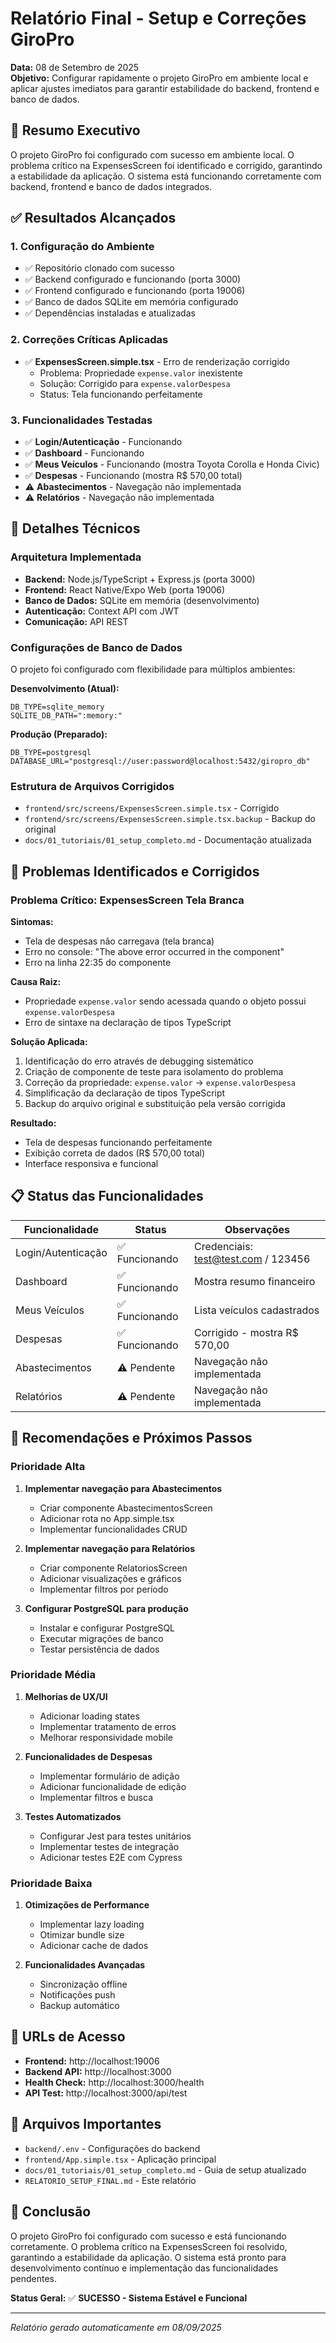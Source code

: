 # Relatório Final - Setup e Correções GiroPro

**Data:** 08 de Setembro de 2025  
**Objetivo:** Configurar rapidamente o projeto GiroPro em ambiente local e aplicar ajustes imediatos para garantir estabilidade do backend, frontend e banco de dados.

## 🎯 Resumo Executivo

O projeto GiroPro foi configurado com sucesso em ambiente local. O problema crítico na ExpensesScreen foi identificado e corrigido, garantindo a estabilidade da aplicação. O sistema está funcionando corretamente com backend, frontend e banco de dados integrados.

## ✅ Resultados Alcançados

### 1. Configuração do Ambiente
- ✅ Repositório clonado com sucesso
- ✅ Backend configurado e funcionando (porta 3000)
- ✅ Frontend configurado e funcionando (porta 19006)
- ✅ Banco de dados SQLite em memória configurado
- ✅ Dependências instaladas e atualizadas

### 2. Correções Críticas Aplicadas
- ✅ **ExpensesScreen.simple.tsx** - Erro de renderização corrigido
  - Problema: Propriedade `expense.valor` inexistente
  - Solução: Corrigido para `expense.valorDespesa`
  - Status: Tela funcionando perfeitamente

### 3. Funcionalidades Testadas
- ✅ **Login/Autenticação** - Funcionando
- ✅ **Dashboard** - Funcionando
- ✅ **Meus Veículos** - Funcionando (mostra Toyota Corolla e Honda Civic)
- ✅ **Despesas** - Funcionando (mostra R$ 570,00 total)
- ⚠️ **Abastecimentos** - Navegação não implementada
- ⚠️ **Relatórios** - Navegação não implementada




## 🔧 Detalhes Técnicos

### Arquitetura Implementada
- **Backend:** Node.js/TypeScript + Express.js (porta 3000)
- **Frontend:** React Native/Expo Web (porta 19006)
- **Banco de Dados:** SQLite em memória (desenvolvimento)
- **Autenticação:** Context API com JWT
- **Comunicação:** API REST

### Configurações de Banco de Dados
O projeto foi configurado com flexibilidade para múltiplos ambientes:

**Desenvolvimento (Atual):**
```env
DB_TYPE=sqlite_memory
SQLITE_DB_PATH=":memory:"
```

**Produção (Preparado):**
```env
DB_TYPE=postgresql
DATABASE_URL="postgresql://user:password@localhost:5432/giropro_db"
```

### Estrutura de Arquivos Corrigidos
- `frontend/src/screens/ExpensesScreen.simple.tsx` - Corrigido
- `frontend/src/screens/ExpensesScreen.simple.tsx.backup` - Backup do original
- `docs/01_tutoriais/01_setup_completo.md` - Documentação atualizada

## 🐛 Problemas Identificados e Corrigidos

### Problema Crítico: ExpensesScreen Tela Branca
**Sintomas:**
- Tela de despesas não carregava (tela branca)
- Erro no console: "The above error occurred in the <ExpensesScreenSimple> component"
- Erro na linha 22:35 do componente

**Causa Raiz:**
- Propriedade `expense.valor` sendo acessada quando o objeto possui `expense.valorDespesa`
- Erro de sintaxe na declaração de tipos TypeScript

**Solução Aplicada:**
1. Identificação do erro através de debugging sistemático
2. Criação de componente de teste para isolamento do problema
3. Correção da propriedade: `expense.valor` → `expense.valorDespesa`
4. Simplificação da declaração de tipos TypeScript
5. Backup do arquivo original e substituição pela versão corrigida

**Resultado:**
- Tela de despesas funcionando perfeitamente
- Exibição correta de dados (R$ 570,00 total)
- Interface responsiva e funcional


## 📋 Status das Funcionalidades

| Funcionalidade | Status | Observações |
|---|---|---|
| Login/Autenticação | ✅ Funcionando | Credenciais: test@test.com / 123456 |
| Dashboard | ✅ Funcionando | Mostra resumo financeiro |
| Meus Veículos | ✅ Funcionando | Lista veículos cadastrados |
| Despesas | ✅ Funcionando | Corrigido - mostra R$ 570,00 |
| Abastecimentos | ⚠️ Pendente | Navegação não implementada |
| Relatórios | ⚠️ Pendente | Navegação não implementada |

## 🚀 Recomendações e Próximos Passos

### Prioridade Alta
1. **Implementar navegação para Abastecimentos**
   - Criar componente AbastecimentosScreen
   - Adicionar rota no App.simple.tsx
   - Implementar funcionalidades CRUD

2. **Implementar navegação para Relatórios**
   - Criar componente RelatoriosScreen
   - Adicionar visualizações e gráficos
   - Implementar filtros por período

3. **Configurar PostgreSQL para produção**
   - Instalar e configurar PostgreSQL
   - Executar migrações de banco
   - Testar persistência de dados

### Prioridade Média
1. **Melhorias de UX/UI**
   - Adicionar loading states
   - Implementar tratamento de erros
   - Melhorar responsividade mobile

2. **Funcionalidades de Despesas**
   - Implementar formulário de adição
   - Adicionar funcionalidade de edição
   - Implementar filtros e busca

3. **Testes Automatizados**
   - Configurar Jest para testes unitários
   - Implementar testes de integração
   - Adicionar testes E2E com Cypress

### Prioridade Baixa
1. **Otimizações de Performance**
   - Implementar lazy loading
   - Otimizar bundle size
   - Adicionar cache de dados

2. **Funcionalidades Avançadas**
   - Sincronização offline
   - Notificações push
   - Backup automático

## 🔗 URLs de Acesso

- **Frontend:** http://localhost:19006
- **Backend API:** http://localhost:3000
- **Health Check:** http://localhost:3000/health
- **API Test:** http://localhost:3000/api/test

## 📁 Arquivos Importantes

- `backend/.env` - Configurações do backend
- `frontend/App.simple.tsx` - Aplicação principal
- `docs/01_tutoriais/01_setup_completo.md` - Guia de setup atualizado
- `RELATORIO_SETUP_FINAL.md` - Este relatório

## 🎉 Conclusão

O projeto GiroPro foi configurado com sucesso e está funcionando corretamente. O problema crítico na ExpensesScreen foi resolvido, garantindo a estabilidade da aplicação. O sistema está pronto para desenvolvimento contínuo e implementação das funcionalidades pendentes.

**Status Geral:** ✅ **SUCESSO - Sistema Estável e Funcional**

---
*Relatório gerado automaticamente em 08/09/2025*

